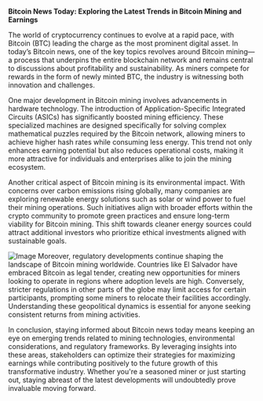 **Bitcoin News Today: Exploring the Latest Trends in Bitcoin Mining and Earnings**

The world of cryptocurrency continues to evolve at a rapid pace, with Bitcoin (BTC) leading the charge as the most prominent digital asset. In today’s Bitcoin news, one of the key topics revolves around Bitcoin mining—a process that underpins the entire blockchain network and remains central to discussions about profitability and sustainability. As miners compete for rewards in the form of newly minted BTC, the industry is witnessing both innovation and challenges.

One major development in Bitcoin mining involves advancements in hardware technology. The introduction of Application-Specific Integrated Circuits (ASICs) has significantly boosted mining efficiency. These specialized machines are designed specifically for solving complex mathematical puzzles required by the Bitcoin network, allowing miners to achieve higher hash rates while consuming less energy. This trend not only enhances earning potential but also reduces operational costs, making it more attractive for individuals and enterprises alike to join the mining ecosystem.

Another critical aspect of Bitcoin mining is its environmental impact. With concerns over carbon emissions rising globally, many companies are exploring renewable energy solutions such as solar or wind power to fuel their mining operations. Such initiatives align with broader efforts within the crypto community to promote green practices and ensure long-term viability for Bitcoin mining. This shift towards cleaner energy sources could attract additional investors who prioritize ethical investments aligned with sustainable goals.


![Image](https://github.com/user-attachments/assets/b8266eee-691e-4ee1-99ef-bfa10d234fd4)
Moreover, regulatory developments continue shaping the landscape of Bitcoin mining worldwide. Countries like El Salvador have embraced Bitcoin as legal tender, creating new opportunities for miners looking to operate in regions where adoption levels are high. Conversely, stricter regulations in other parts of the globe may limit access for certain participants, prompting some miners to relocate their facilities accordingly. Understanding these geopolitical dynamics is essential for anyone seeking consistent returns from mining activities.

In conclusion, staying informed about Bitcoin news today means keeping an eye on emerging trends related to mining technologies, environmental considerations, and regulatory frameworks. By leveraging insights into these areas, stakeholders can optimize their strategies for maximizing earnings while contributing positively to the future growth of this transformative industry. Whether you're a seasoned miner or just starting out, staying abreast of the latest developments will undoubtedly prove invaluable moving forward.